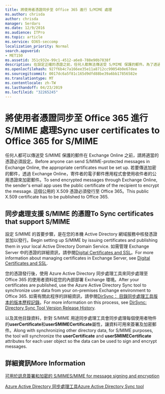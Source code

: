 ```yaml
---
title: 將使用者憑證同步至 Office 365 進行 S/MIME 處理
ms.author: chrisda
author: chrisda
manager: Serdars
ms.date: 12/9/2016
ms.audience: ITPro
ms.topic: article
ms.service: O365-seccomp
localization_priority: Normal
search.appverid:
- MET150
ms.assetid: 351c932e-99c1-4512-a6e8-788e90b7838f
description: 在設定正確的憑證之前，任何人都無法傳送受 S/MIME 保護的郵件。為了透過 Exchange Online 傳送加密郵件，寄件者的電子郵件程式會使用收件者的公用憑證為郵件加密。這個公用的 X.509 憑證必須發行至 Office 365。
ms.openlocfilehash: 927f6b4c7a166ee35e11a8712cc99054b0e67dee
ms.sourcegitcommit: 0017dc6a5f81c165d9dfd88be39a6bb17856582e
ms.translationtype: MT
ms.contentlocale: zh-TW
ms.lasthandoff: 04/23/2019
ms.locfileid: "32265245"
---
```

# <a name="sync-user-certificates-to-office-365-for-smime"></a><span data-ttu-id="ccb3d-105">將使用者憑證同步至 Office 365 進行 S/MIME 處理</span><span class="sxs-lookup"><span data-stu-id="ccb3d-105">Sync user certificates to Office 365 for S/MIME</span></span>

<span data-ttu-id="ccb3d-106">任何人都可以傳送受 S/MIME 保護的郵件在 Exchange Online 之前，請將適當的憑證必須設定。</span><span class="sxs-lookup"><span data-stu-id="ccb3d-106">Before anyone can send S/MIME-protected messages in Exchange Online, the appropriate certificates must be set up.</span></span> <span data-ttu-id="ccb3d-107">若要傳送加密的郵件，透過 Exchange Online，寄件者的電子郵件應用程式會使用收件者的公用憑證來加密郵件。</span><span class="sxs-lookup"><span data-stu-id="ccb3d-107">To send encrypted messages through Exchange Online, the sender's email app uses the public certificate of the recipient to encrypt the message.</span></span> <span data-ttu-id="ccb3d-108">這個公用的 X.509 憑證必須發行至 Office 365。</span><span class="sxs-lookup"><span data-stu-id="ccb3d-108">This public X.509 certificate has to be published to Office 365.</span></span>

## <a name="to-sync-certificates-that-support-smime"></a><span data-ttu-id="ccb3d-109">同步處理支援 S/MIME 的憑證</span><span class="sxs-lookup"><span data-stu-id="ccb3d-109">To Sync certificates that support S/MIME</span></span>

<span data-ttu-id="ccb3d-110">設定 S/MIME 的首要步驟，是在您的本機 Active Directory 網域服務中核發憑證並加以發行。</span><span class="sxs-lookup"><span data-stu-id="ccb3d-110">Begin setting up S/MIME by issuing certificates and publishing them in your local Active Directory Domain Service.</span></span> <span data-ttu-id="ccb3d-111">如需管理 Exchange Server 中的憑證的詳細資訊，請參閱[Digital Certificates and SSL](http://technet.microsoft.com/library/a9e2e08c-d46a-4135-a387-eb653212b676.aspx)。</span><span class="sxs-lookup"><span data-stu-id="ccb3d-111">For more information about managing certificates in Exchange Server, see [Digital Certificates and SSL](http://technet.microsoft.com/library/a9e2e08c-d46a-4135-a387-eb653212b676.aspx).</span></span>

<span data-ttu-id="ccb3d-112">您的憑證發行後，使用 Azure Active Directory 同步處理工具來同步處理至 Office 365 的使用者資料從您的內部部署 Exchange 環境。</span><span class="sxs-lookup"><span data-stu-id="ccb3d-112">After your certificates are published, use the Azure Active Directory Sync tool to synchronize user data from your on-premises Exchange environment to Office 365.</span></span> <span data-ttu-id="ccb3d-113">如需有關此程序的詳細資訊，請參閱[DirSync： 目錄同步處理工具版本的版本歷程記錄](https://go.microsoft.com/fwlink/p/?LinkId=392587)。</span><span class="sxs-lookup"><span data-stu-id="ccb3d-113">For more information on this process, see [DirSync: Directory Sync Tool Version Release History](https://go.microsoft.com/fwlink/p/?LinkId=392587).</span></span>

<span data-ttu-id="ccb3d-114">以及其他目錄資料，針對 S/MIME 用途同步處理工具會同步處理每個使用者物件的**userCertificate**和**userSMIMECertificate**屬性，讓資料可用來簽署及加密郵件。</span><span class="sxs-lookup"><span data-stu-id="ccb3d-114">Along with synchronizing other directory data, for S/MIME purposes, the tool will synchronize the  **userCertificate** and **userSMIMECertificate** attributes for each user object so the data can be used to sign and encrypt messages.</span></span>

## <a name="more-information"></a><span data-ttu-id="ccb3d-115">詳細資訊</span><span class="sxs-lookup"><span data-stu-id="ccb3d-115">More Information</span></span>

[<span data-ttu-id="ccb3d-116">可用於訊息簽署和加密的 S/MIME</span><span class="sxs-lookup"><span data-stu-id="ccb3d-116">S/MIME for message signing and encryption</span></span>](s-mime-for-message-signing-and-encryption.md)

[<span data-ttu-id="ccb3d-117">Azure Active Directory 同步處理工具</span><span class="sxs-lookup"><span data-stu-id="ccb3d-117">Azure Active Directory Sync tool</span></span>](https://go.microsoft.com/fwlink/p/?LinkId=392587)
